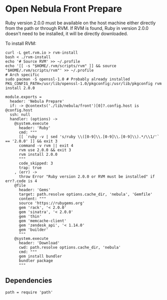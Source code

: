 
# Open Nebula Front Prepare

Ruby version 2.0.0 must be available on the host machine either directly from
the path or through RVM. If RVM is found, Ruby in version 2.0.0 doesn't need to 
be installed, it will be directly downloaded.

To install RVM:

```
curl -L get.rvm.io > rvm-install
bash < ./rvm-install
echo '# Source RVM' >> ~/.profile
echo '[[ -s "$HOME/.rvm/scripts/rvm" ]] && source "$HOME/.rvm/scripts/rvm"' >> ~/.profile
# Arch specific
sudo pacman -S openssl-1.0 # Probably already installed
PKG_CONFIG_PATH=/usr/lib/openssl-1.0/pkgconfig:/usr/lib/pkgconfig rvm install 2.0.0
```

    module.exports =
      header: 'Nebula Prepare'
      if: -> @contexts('./lib/nebula/front')[0]?.config.host is @config.host
      ssh: null
      handler: (options) ->
        @system.execute
          header: 'Ruby'
          cmd: """
          [[ `ruby -v | sed 's/ruby \\([0-9]\\.[0-9]\\.[0-9]\\).*/\\1/'` == '2.0.0' ]] && exit 3
          command -v rvm || exit 4
          rvm use 2.0.0 && exit 3
          rvm install 2.0.0
          """
          code_skipped: 3
          trap: true
        , (err) ->
          throw Error "Ruby version 2.0.0 or RVM must be installed" if err?.code is 4
        @file
          header: 'Gems'
          target: path.resolve options.cache_dir, 'nebula', 'Gemfile'
          content: """
          source 'https://rubygems.org'
          gem 'rack', '< 2.0.0'
          gem 'sinatra', '< 2.0.0'
          gem 'thin'
          gem 'memcache-client'
          gem 'zendesk_api', '< 1.14.0'
          gem 'builder'
          """
        @system.execute
          header: 'Download'
          cwd: path.resolve options.cache_dir, 'nebula'
          cmd: """
          gem install bundler
          bundler package
          """

## Dependencies

    path = require 'path'
